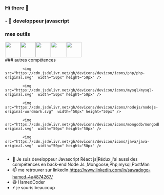 ### Hi there 👋
### - 🌱 developpeur javascript
###  mes outils
  <div style="display:flex">
   <img src="https://cdn.jsdelivr.net/gh/devicons/devicon/icons/javascript/javascript-original.svg" width="50px" height="50px" />
  <img src="https://cdn.jsdelivr.net/gh/devicons/devicon/icons/react/react-original.svg" width="50px" height="50px" />
  <img src="https://cdn.jsdelivr.net/gh/devicons/devicon/icons/redux/redux-original.svg"  width="50px" height="50px" />
  <img src="https://cdn.jsdelivr.net/gh/devicons/devicon/icons/css3/css3-original.svg"  width="50px" height="50px" />
   <img src="https://cdn.jsdelivr.net/gh/devicons/devicon/icons/html5/html5-original.svg" width="50px" height="50px"   />
                  
 
  </div>
 ### autres compétences
   <div style="display:flex">
    
            <img src="https://cdn.jsdelivr.net/gh/devicons/devicon/icons/php/php-original.svg"  width="50px" height="50px" />
         
            <img src="https://cdn.jsdelivr.net/gh/devicons/devicon/icons/mysql/mysql-original.svg"  width="50px" height="50px" />
  
            <img src="https://cdn.jsdelivr.net/gh/devicons/devicon/icons/nodejs/nodejs-original-wordmark.svg"  width="50px" height="50px" />
            
            <img src="https://cdn.jsdelivr.net/gh/devicons/devicon/icons/mongodb/mongodb-original.svg"  width="50px" height="50px" />
           
            <img src="https://cdn.jsdelivr.net/gh/devicons/devicon/icons/java/java-original.svg"  width="50px" height="50px" />
          
          
  </div>

- 💬 Je suis developpeur Javascript Réact js|Rédux j'ai aussi des compétences en back-end Node Js ,Mongoose,Php,mysql,PostMan
- 📫 me retrouver sur linkedin https://www.linkedin.com/in/sawadogo-hamed-4a4874267/
- 😄 HamedCoder
- ⚡ je souris beaucoup
